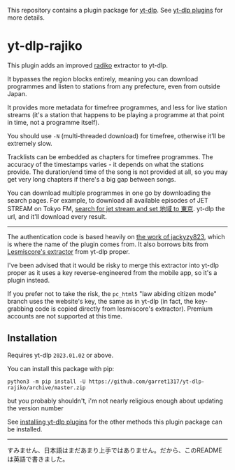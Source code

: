 This repository contains a plugin package for [yt-dlp](https://github.com/yt-dlp/yt-dlp#readme).
See [yt-dlp plugins](https://github.com/yt-dlp/yt-dlp#plugins) for more details.

# yt-dlp-rajiko

This plugin adds an improved [radiko](https://radiko.jp) extractor to yt-dlp.

It bypasses the region blocks entirely, meaning you can download programmes and listen to stations from any prefecture, even from outside Japan.

It provides more metadata for timefree programmes, and less for live station streams (it's a station that happens to be playing a programme at that point in time, not a programme itself).

You should use `-N` (multi-threaded download) for timefree, otherwise it'll be extremely slow.

Tracklists can be embedded as chapters for timefree programmes. The accuracy of the timestamps varies - it depends on what the stations provide. The duration/end time of the song is not provided at all, so you may get very long chapters if there's a big gap between songs.

You can download multiple programmes in one go by downloading the search pages.
For example, to download all available episodes of JET STREAM on Tokyo FM, [search for jet stream and set 地域 to 東京](https://radiko.jp/#!/search/live?key=jet%20stream&area_id=JP13&cul_area_id=JP13&page_idx=0). yt-dlp the url, and it'll download every result.

----

The authentication code is based heavily on [the work of jackyzy823](https://github.com/jackyzy823/rajiko/), which is where the name of the plugin comes from.
It also borrows bits from [Lesmiscore's extractor](https://github.com/yt-dlp/yt-dlp/blob/d1795f4a6af99c976c9d3ea2dabe5cf4f8965d3c/yt_dlp/extractor/radiko.py) from yt-dlp proper.

I've been advised that it would be risky to merge this extractor into yt-dlp proper as it uses a key reverse-engineered from the mobile app, so it's a plugin instead.

If you prefer not to take the risk, the `pc_html5` "law abiding citizen mode" branch uses the website's key, the same as in yt-dlp (in fact, the key-grabbing code is copied directly from lesmiscore's extractor). Premium accounts are not supported at this time.

## Installation

Requires yt-dlp `2023.01.02` or above.

You can install this package with pip:
```
python3 -m pip install -U https://github.com/garret1317/yt-dlp-rajiko/archive/master.zip
```
but you probably shouldn't, i'm not nearly religious enough about updating the version number

See [installing yt-dlp plugins](https://github.com/yt-dlp/yt-dlp#installing-plugins) for the other methods this plugin package can be installed.

----

すみません、日本語はまだあまり上手ではありません。だから、このREADMEは英語で書きました。

